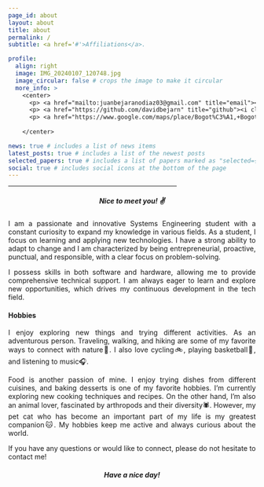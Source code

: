```yaml
---
page_id: about
layout: about
title: about
permalink: /
subtitle: <a href='#'>Affiliations</a>.

profile:
  align: right
  image: IMG_20240107_120748.jpg
  image_circular: false # crops the image to make it circular
  more_info: > 
    <center>
      <p> <a href="mailto:juanbejaranodiaz03@gmail.com" title="email"><i class="fa-solid fa-envelope"></i></a> <a href="maito:juanbejaranodiaz03@gmail.com">juanbejaranodiaz03@gmail.com</a></p>
      <p> <a href="https://github.com/davidbejarn" title="github"><i class="fa-solid fa-house"></i></a> <a href="https://github.com/davidbejarn">github.com/davidbejarn</a></p>
      <p> <a href="https://www.google.com/maps/place/Bogot%C3%A1,+Bogota/@4.6825472,-74.0982784,13z/data=!4m6!3m5!1s0x8e3f9bfd2da6cb29:0x239d635520a33914!8m2!3d4.7109886!4d-74.072092!16zL20vMDFkenlj?entry=ttu" title="email"><i class="fa-solid fa-location-dot"></i></a> Bogotá D.C., Colombia</p> <br>
      
    </center>

news: true # includes a list of news items
latest_posts: true # includes a list of the newest posts
selected_papers: true # includes a list of papers marked as "selected={true}"
social: true # includes social icons at the bottom of the page
---
```


<hr style="width:68%;text-align:left;margin-left:0"> 

<div style="text-align: justify"> 

<h5 align="center"><b>Nice to meet you! ✌️ </b> </h5> 

<p>I am a passionate and innovative Systems Engineering student with a constant curiosity to expand my knowledge in various fields. As a student, I focus on learning and applying new technologies. I have a strong ability to adapt to change and I am characterized by being entrepreneurial, proactive, punctual, and responsible, with a clear focus on problem-solving.

I possess skills in both software and hardware, allowing me to provide comprehensive technical support. I am always eager to learn and explore new opportunities, which drives my continuous development in the tech field.</p>

<h4>Hobbies</h4>

<p>I enjoy exploring new things and trying different activities. As an adventurous person. Traveling, walking, and hiking are some of my favorite ways to connect with nature🌳. I also love cycling🚲, playing basketball🏀, and listening to music🎧.</p>

<p>Food is another passion of mine. I enjoy trying dishes from different cuisines, and baking desserts is one of my favorite hobbies. I’m currently exploring new cooking techniques and recipes. On the other hand, I’m also an animal lover, fascinated by arthropods and their diversity🕷️. However, my pet cat who has become an important part of my life is my greatest companion🐱. My hobbies keep me active and always curious about the world.</p>

<p>If you have any questions or would like to connect, please do not hesitate to contact me!</p>

<h5 align="center"> Have a nice day! </h5>
